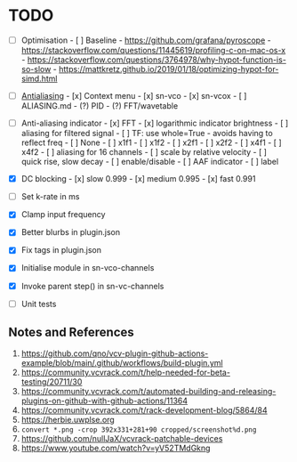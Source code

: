 # TODO

- [ ] Optimisation
      - [ ] Baseline
      - https://github.com/grafana/pyroscope
      - https://stackoverflow.com/questions/11445619/profiling-c-on-mac-os-x
      - https://stackoverflow.com/questions/3764978/why-hypot-function-is-so-slow
      - https://mattkretz.github.io/2019/01/18/optimizing-hypot-for-simd.html


- [ ] [Antialiasing](https://github.com/transcriptaze/sn-vcv/issues/3)
      - [x] Context menu
      - [x] sn-vco
      - [x] sn-vcox
      - [ ] ALIASING.md
      - (?) PID
      - (?) FFT/wavetable

- [ ] Anti-aliasing indicator
      - [x] FFT
      - [x] logarithmic indicator brightness
      - [ ] aliasing for filtered signal
            - [ ] TF: use whole=True - avoids having to reflect freq
            - [ ] None
            - [ ] x1f1
            - [ ] x1f2
            - [ ] x2f1
            - [ ] x2f2
            - [ ] x4f1
            - [ ] x4f2
      - [ ] aliasing for 16 channels
      - [ ] scale by relative velocity
      - [ ] quick rise, slow decay
      - [ ] enable/disable
      - [ ] AAF indicator
      - [ ] label

- [x] DC blocking
      - [x] slow   0.999
      - [x] medium 0.995
      - [x] fast   0.991

- [ ] Set k-rate in ms

- [x] Clamp input frequency
- [x] Better blurbs in plugin.json
- [x] Fix tags in plugin.json
- [x] Initialise module in sn-vco-channels
- [x] Invoke parent step() in sn-vc-channels

- [ ] Unit tests


## Notes and References

1. https://github.com/qno/vcv-plugin-github-actions-example/blob/main/.github/workflows/build-plugin.yml
2. https://community.vcvrack.com/t/help-needed-for-beta-testing/20711/30
3. https://community.vcvrack.com/t/automated-building-and-releasing-plugins-on-github-with-github-actions/11364
4. https://community.vcvrack.com/t/rack-development-blog/5864/84
5. https://herbie.uwplse.org
6. `convert *.png -crop 392x331+281+90 cropped/screenshot%d.png`
7. https://github.com/nullJaX/vcvrack-patchable-devices
8. https://www.youtube.com/watch?v=yV52TMdGkng

